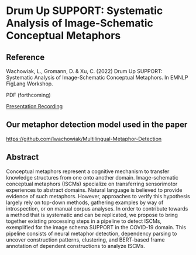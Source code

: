 # Drum Up SUPPORT: Systematic Analysis of Image-Schematic Conceptual Metaphors

## Reference
Wachowiak, L., Gromann, D. & Xu, C. (2022) Drum Up SUPPORT: Systematic Analysis of Image-Schematic Conceptual Metaphors. In EMNLP FigLang Workshop.

PDF (forthcoming)

[Presentation Recording](https://youtu.be/JiAbZnBpapE)

## Our metaphor detection model used in the paper
https://github.com/lwachowiak/Multilingual-Metaphor-Detection

## Abstract 
Conceptual metaphors represent a cognitive mechanism to transfer knowledge structures from one onto another domain. 
Image-schematic conceptual metaphors (ISCMs) specialize on transferring sensorimotor experiences to abstract domains. Natural language is believed to provide evidence of such metaphors. However, approaches to verify this hypothesis largely rely on top-down methods, gathering examples by way of introspection, or on manual corpus analyses. In order to contribute towards a method that is systematic and can be replicated, we propose to bring together existing processing steps in a pipeline to detect ISCMs, exemplified for the image schema SUPPORT in the COVID-19 domain. This pipeline consists of neural metaphor detection, dependency parsing to uncover construction patterns, clustering, and BERT-based frame annotation of dependent constructions to analyze ISCMs. 


